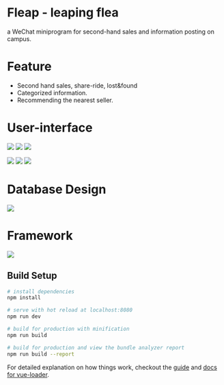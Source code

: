 # Fleap - leaping flea
a WeChat miniprogram for second-hand sales and information posting on campus.

# Feature
* Second hand sales, share-ride, lost&found
* Categorized information.
* Recommending the nearest seller.

# User-interface

<img src="/images/Home.png"></img>
<img src="/images/Detail.png"/>
<img src="/images/Post.png"/>

<img src="/images/Near.png">
<img src="/images/mypost.png">
<img src="/images/Profile.png">

# Database Design
<img src="/images/ER.png">

# Framework
<img src="/images/framework.png">

## Build Setup

``` bash
# install dependencies
npm install

# serve with hot reload at localhost:8080
npm run dev

# build for production with minification
npm run build

# build for production and view the bundle analyzer report
npm run build --report
```
For detailed explanation on how things work, checkout the [guide](http://vuejs-templates.github.io/webpack/) and [docs for vue-loader](http://vuejs.github.io/vue-loader).
